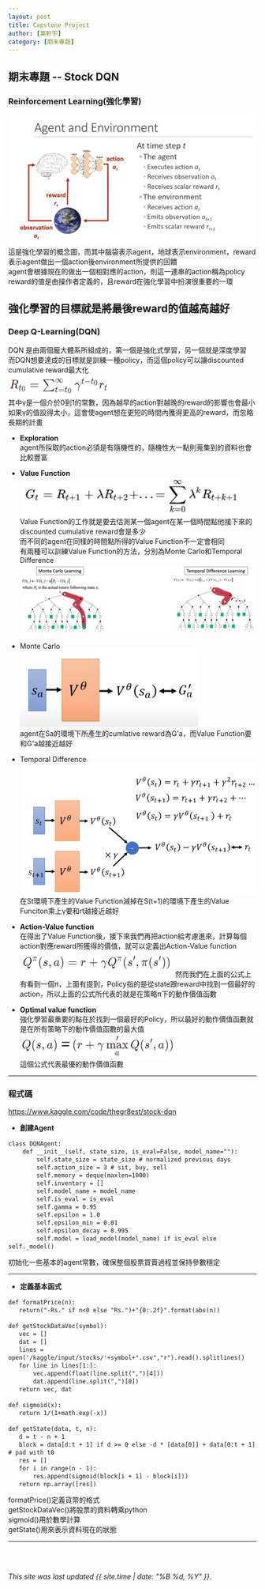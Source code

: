 ```yaml
---
layout: post
title: Capstone Project
author: [葉軒宇]
category: [期末專題]
---
```


## 期末專題 -- Stock DQN


### Reinforcement Learning(強化學習)
![](https://github.com/thegr8est/AI-course/blob/gh-pages/images/RL.PNG?raw=true)<br>
這是強化學習的概念圖，而其中腦袋表示agent，地球表示environment，reward表示agent做出一個action後environment所提供的回饋<br>
agent會根據現在的做出一個相對應的action，則這一連串的action稱為policy<br>
reward的值是由操作者定義的，且reward在強化學習中扮演很重要的一環<br>

強化學習的目標就是將最後reward的值越高越好<br>
---

### Deep Q-Learning(DQN)
DQN 是由兩個龐大體系所組成的，第一個是強化式學習，另一個就是深度學習<br>
而DQN想要達成的目標就是訓練一種policy，而這個policy可以讓discounted cumulative reward最大化<br>
![](https://github.com/thegr8est/AI-course/blob/gh-pages/images/cumulative.PNG?raw=true)<br>
其中γ是一個介於0到1的常數，因為越早的action對越晚的reward的影響也會最小<br>
如果γ的值設得太小，這會使agent想在更短的時間內獲得更高的reward，而忽略長期的計畫

* **Exploration**<br>
agent所採取的action必須是有隨機性的，隨機性大一點則蒐集到的資料也會比較豐富<br>

* **Value Function**<br>
![](https://github.com/thegr8est/AI-course/blob/gh-pages/images/value.PNG?raw=true)<br>
Value Function的工作就是要去估測某一個agent在某一個時間點他接下來的discounted cumulative reward會是多少<br>
而不同的agent在同樣的時間點所得的Value Function不一定會相同<br>
有兩種可以訓練Value Function的方法，分別為Monte Carlo和Temporal Difference
![](https://github.com/thegr8est/AI-course/blob/gh-pages/images/MCTD.PNG?raw=true)<br>
* Monte Carlo<br>
![](https://github.com/thegr8est/AI-course/blob/gh-pages/images/monte.PNG?raw=true)<br>
agent在Sa的環境下所產生的cumlative reward為G'a，而Value Function要和G'a越接近越好<br>
* Temporal Difference<br>
![](https://github.com/thegr8est/AI-course/blob/gh-pages/images/temporal.PNG?raw=true)<br>
在St環境下產生的Value Function減掉在S(t+1)的環境下產生的Value Funciton乘上γ要和rt越接近越好<br>

* **Action-Value function**<br>
在得出了Value Function後，接下來我們再把action給考慮進來，計算每個action對應reward所獲得的價值，就可以定義出Action-Value function<br>
![](https://github.com/thegr8est/AI-course/blob/gh-pages/images/actionvalue.PNG?raw=true)
然而我們在上面的公式上有看到一個π，上面有提到，Policy指的是從state跟reward中找到一個最好的action，所以上面的公式所代表的就是在策略π下的動作價值函數<br>

* **Optimal value function**<br>
強化學習最重要的點在於找到一個最好的Policy，所以最好的動作價值函數就是在所有策略下的動作價值函數的最大值
![](https://github.com/thegr8est/AI-course/blob/gh-pages/images/optimal.PNG?raw=true)<br>
這個公式代表最優的動作價值函數

---
### 程式碼
https://www.kaggle.com/code/thegr8est/stock-dqn <br>
* **創建Agent**
```
class DQNAgent:
    def __init__(self, state_size, is_eval=False, model_name=""):
        self.state_size = state_size # normalized previous days
        self.action_size = 3 # sit, buy, sell
        self.memory = deque(maxlen=1000)
        self.inventory = []
        self.model_name = model_name
        self.is_eval = is_eval
        self.gamma = 0.95
        self.epsilon = 1.0
        self.epsilon_min = 0.01
        self.epsilon_decay = 0.995
        self.model = load_model(model_name) if is_eval else self._model()
 ```
 初始化一些基本的agent常數，確保整個股票買賣過程並保持參數穩定<br>
 
 ---
 * **定義基本函式**
 ```
 def formatPrice(n):
    return("-Rs." if n<0 else "Rs.")+"{0:.2f}".format(abs(n))

def getStockDataVec(symbol):
    vec = []
    dat = []
    lines = open('/kaggle/input/stocks/'+symbol+".csv","r").read().splitlines()
    for line in lines[1:]:
        vec.append(float(line.split(",")[4]))
        dat.append(line.split(",")[0])
    return vec, dat

def sigmoid(x):
    return 1/(1+math.exp(-x))

def getState(data, t, n):
    d = t - n + 1
    block = data[d:t + 1] if d >= 0 else -d * [data[0]] + data[0:t + 1] # pad with t0
    res = []
    for i in range(n - 1):
        res.append(sigmoid(block[i + 1] - block[i]))
    return np.array([res])
```
formatPrice()定義貨幣的格式<br>
getStockDataVec()將股票的資料轉乘python<br>
sigmoid()用於數學計算<br>
getState()用來表示資料現在的狀態

---


<br>
<br>

*This site was last updated {{ site.time | date: "%B %d, %Y" }}.*

